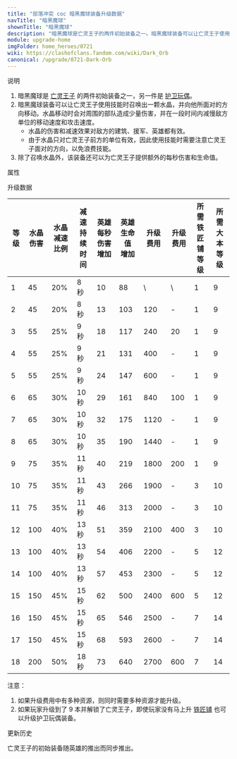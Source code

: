 ```yaml
---
title: "部落冲突 coc 暗黑魔球装备升级数据"
navTitle: "暗黑魔球"
shownTitle: "暗黑魔球"
description: "暗黑魔球是亡灵王子的两件初始装备之一。暗黑魔球装备可以让亡灵王子使用技能时召唤出一颗水晶，并向他所面对的方向移动。水晶移动时会对周围的部队造成少量伤害，并在一段时间内减慢敌方单位的移动速度和攻击速度。"
module: upgrade-home
imgFolder: home_heroes/0721
wiki: https://clashofclans.fandom.com/wiki/Dark_Orb
canonical: /upgrade/0721-Dark-Orb
---
```


<UnitInfo :folder="$frontmatter.imgFolder" imgSrc="Dark_Orb_info.png" :imgAlt="$frontmatter.navTitle" description="对命中的所有目标造成伤害，并减缓目标的速度" />

<SmallTitle>说明</SmallTitle>

1. 暗黑魔球是 [亡灵王子](/upgrade/0204-Minion-Prince) 的两件初始装备之一，另一件是 [护卫玩偶](/upgrade/0720-Henchmen-Puppet)。
2. 暗黑魔球装备可以让亡灵王子使用技能时召唤出一颗水晶，并向他所面对的方向移动。水晶移动时会对周围的部队造成少量伤害，并在一段时间内减慢敌方单位的移动速度和攻击速度。
    - 水晶的伤害和减速效果对敌方的建筑、援军、英雄都有效。
    - 由于水晶只对亡灵王子前方的单位有效，因此使用技能时需要注意亡灵王子面对的方向，以免浪费技能。
3. 除了召唤水晶外，该装备还可以为亡灵王子提供额外的每秒伤害和生命值。

<SmallTitle>属性</SmallTitle>

<UnitProperties>
    <UnitProperty pKey="技能类型" pValue="主动技能" />
    <UnitProperty pKey="装备稀有度" pValue="普通" />
    <UnitProperty pKey="解锁要求" pValue="有亡灵王子即可" />
    <UnitProperty pKey="水晶的作用半径" pValue="6 格（中心点在英雄前方）" />
</UnitProperties>

<SmallTitle>升级数据</SmallTitle>

<script setup>
const tableExtraInfo = [
    {
        "column": 6,
        "type": "cost",
        "icon": "Shiny_Ore",
        "noGoldPass": true
    },
    {
        "column": 7,
        "type": "cost",
        "icon": "Glowy_Ore",
        "noGoldPass": true
    }
];
</script>

<UnitTable :tableExtraInfo="tableExtraInfo">

| 等级 |水晶伤害|水晶<br>减速比例|减速<br>持续时间|英雄每秒伤害<br>增加|英雄生命值<br>增加|升级费用|升级费用|所需<br>铁匠铺等级|所需<br>大本等级|
| ---- |  ---  |      ---      |       ---     |        ---       |       ---       |   --- |  ---  |       ---       |       ---     |
|   1  |   45  |      20%      |      8 秒     |         10       |        88       |    \  |   \   |        1        |        9      |
|   2  |   45  |      20%      |      8 秒     |         13       |       103       |   120 |   -   |        1        |        9      |
|   3  |   55  |      25%      |      9 秒     |         18       |       117       |   240 |   20  |        1        |        9      |
|   4  |   55  |      25%      |      9 秒     |         21       |       131       |   400 |   -   |        1        |        9      |
|   5  |   55  |      25%      |      9 秒     |         24       |       147       |   600 |   -   |        1        |        9      |
|   6  |   65  |      30%      |     10 秒     |         29       |       161       |   840 |  100  |        1        |        9      |
|   7  |   65  |      30%      |     10 秒     |         32       |       175       |  1120 |   -   |        1        |        9      |
|   8  |   65  |      30%      |     10 秒     |         35       |       190       |  1440 |   -   |        1        |        9      |
|   9  |   75  |      35%      |     11 秒     |         40       |       219       |  1800 |  200  |        1        |        9      |
|  10  |   75  |      35%      |     11 秒     |         43       |       266       |  1900 |   -   |        3        |       10      |
|  11  |   75  |      35%      |     11 秒     |         46       |       313       |  2000 |   -   |        3        |       10      |
|  12  |  100  |      40%      |     13 秒     |         51       |       359       |  2100 |  400  |        3        |       10      |
|  13  |  100  |      40%      |     13 秒     |         54       |       406       |  2200 |   -   |        5        |       12      |
|  14  |  100  |      40%      |     13 秒     |         57       |       453       |  2300 |   -   |        5        |       12      |
|  15  |  150  |      45%      |     15 秒     |         62       |       500       |  2400 |  600  |        5        |       12      |
|  16  |  150  |      45%      |     15 秒     |         65       |       546       |  2500 |   -   |        7        |       14      |
|  17  |  150  |      45%      |     15 秒     |         68       |       593       |  2600 |   -   |        7        |       14      |
|  18  |  200  |      50%      |     18 秒     |         73       |       640       |  2700 |  600  |        7        |       14      |
</UnitTable>

注意：

1. 如果升级费用中有多种资源，则同时需要多种资源才能升级。
2. 如果玩家升级到了 9 本并解锁了亡灵王子，即使玩家没有马上升 [铁匠铺](/upgrade/0488-Blacksmith) 也可以升级护卫玩偶装备。

<SmallTitle>更新历史</SmallTitle>

<Timeline>
    <TimelineItem date="2024/11/25">
        <TimelineRow>亡灵王子的初始装备随英雄的推出而同步推出。</TimelineRow>
    </TimelineItem>
    <TimelineItem :historyBottom="true" />
</Timeline>